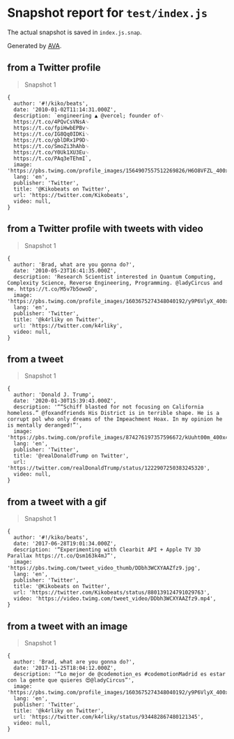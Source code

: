 # Snapshot report for `test/index.js`

The actual snapshot is saved in `index.js.snap`.

Generated by [AVA](https://avajs.dev).

## from a Twitter profile

> Snapshot 1

    {
      author: '#!/kiko/beats',
      date: '2010-01-02T11:14:31.000Z',
      description: `engineering ▲ @vercel; founder of␊
      https://t.co/4PQvCsVNsA␊
      https://t.co/fpiHwbEPBv␊
      https://t.co/IG8Qq0IDKi␊
      https://t.co/gblDRx1P9D␊
      https://t.co/SmoZi3hAhb␊
      https://t.co/Y0Uk1XU3Eu␊
      https://t.co/PAq3eTEhmI`,
      image: 'https://pbs.twimg.com/profile_images/1564907557512269826/H6O8VFZL_400x400.jpg',
      lang: 'en',
      publisher: 'Twitter',
      title: '@Kikobeats on Twitter',
      url: 'https://twitter.com/Kikobeats',
      video: null,
    }

## from a Twitter profile with tweets with video

> Snapshot 1

    {
      author: 'Brad, what are you gonna do?',
      date: '2010-05-23T16:41:35.000Z',
      description: 'Research Scientist interested in Quantum Computing, Complexity Science, Reverse Engineering, Programming. @ladyCircus and me. https://t.co/M5v7b5owoD',
      image: 'https://pbs.twimg.com/profile_images/1603675274348040192/y9P6VlyX_400x400.jpg',
      lang: 'en',
      publisher: 'Twitter',
      title: '@k4rliky on Twitter',
      url: 'https://twitter.com/k4rliky',
      video: null,
    }

## from a tweet

> Snapshot 1

    {
      author: 'Donald J. Trump',
      date: '2020-01-30T15:39:43.000Z',
      description: '““Schiff blasted for not focusing on California homeless.” @foxandfriends His District is in terrible shape. He is a corrupt pol who only dreams of the Impeachment Hoax. In my opinion he is mentally deranged!”',
      image: 'https://pbs.twimg.com/profile_images/874276197357596672/kUuht00m_400x400.jpg',
      lang: 'en',
      publisher: 'Twitter',
      title: '@realDonaldTrump on Twitter',
      url: 'https://twitter.com/realDonaldTrump/status/1222907250383245320',
      video: null,
    }

## from a tweet with a gif

> Snapshot 1

    {
      author: '#!/kiko/beats',
      date: '2017-06-28T19:01:34.000Z',
      description: '“Experimenting with Clearbit API + Apple TV 3D Parallax https://t.co/Qsm163k4mJ”',
      image: 'https://pbs.twimg.com/tweet_video_thumb/DDbh3WCXYAAZfz9.jpg',
      lang: 'en',
      publisher: 'Twitter',
      title: '@Kikobeats on Twitter',
      url: 'https://twitter.com/Kikobeats/status/880139124791029763',
      video: 'https://video.twimg.com/tweet_video/DDbh3WCXYAAZfz9.mp4',
    }

## from a tweet with an image

> Snapshot 1

    {
      author: 'Brad, what are you gonna do?',
      date: '2017-11-25T18:04:12.000Z',
      description: '“Lo mejor de @codemotion_es #codemotionMadrid es estar con la gente que quieres 😍@ladyCircus”',
      image: 'https://pbs.twimg.com/profile_images/1603675274348040192/y9P6VlyX_400x400.jpg',
      lang: 'en',
      publisher: 'Twitter',
      title: '@k4rliky on Twitter',
      url: 'https://twitter.com/k4rliky/status/934482867480121345',
      video: null,
    }
